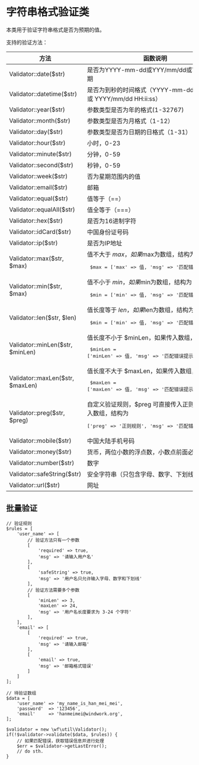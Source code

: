 字符串格式验证类
======================
本类用于验证字符串格式是否为预期的值。

支持的验证方法：

方法 |  函数说明 
---------------------------| ----------------
Validator::date($str)     | 是否为YYYY-mm-dd或YYY/mm/dd或YYYY年日期
Validator::datetime($str) | 是否为到秒的时间格式（YYYY-mm-dd HH:ii:ss 或 YYYY/mm/dd HH:ii:ss）
Validator::year($str)     | 参数类型是否为年的格式(1-32767)
Validator::month($str)    | 参数类型是否为月格式（1-12）
Validator::day($str)      | 参数类型是否为日期的日格式（1-31）
Validator::hour($str)     | 小时，0-23
Validator::minute($str)   | 分钟，0-59
Validator::second($str)   | 秒钟，0-59
Validator::week($str)     | 否为星期范围内的值
Validator::email($str)    | 邮箱
Validator::equal($str)    | 值等于（==）
Validator::equalAll($str) | 值全等于（===）
Validator::hex($str)      | 是否为16进制字符
Validator::idCard($str)   | 中国身份证号码
Validator::ip($str)          | 是否为IP地址
Validator::max($str, $max)   | 值不大于 $max，如果$max为数组，结构为： <pre> $max = ['max' => 值, 'msg' => '匹配错误提示信息']</pre>
Validator::min($str, $max)   | 值不小于 $min，如果$min为数组，结构为： <pre> $min = ['min' => 值, 'msg' => '匹配错误提示信息']</pre>
Validator::len($str, $len)         | 值长度等于 $len，如果$len为数组，结构为： <pre> $min = ['min' => 值, 'msg' => '匹配错误提示信息']</pre>
Validator::minLen($str, $minLen)   | 值长度不小于 $minLen，如果传入数组，结构为： <pre> $minLen = ['minLen' => 值, 'msg' => '匹配错误提示信息']</pre>
Validator::maxLen($str, $maxLen)   | 值长度不大于 $maxLen，如果传入数组，结构为： <pre> $maxLen = ['maxLen' => 值, 'msg' => '匹配错误提示信息']</pre>
Validator::preg($str, $preg)       | 自定义验证规则，$preg 可直接传入正则，如果传入数组，结构为 <pre> ['preg' => '正则规则', 'msg' => '匹配错误提示信息']</pre>
Validator::mobile($str)      | 中国大陆手机号码
Validator::money($str)       | 货币，两位小数的浮点数，小数点前面必须有数字
Validator::number($str)      | 数字
Validator::safeString($str)  | 安全字符串（只包含字母、数字、下划线）
Validator::url($str)         | 网址


## 批量验证

```
// 验证规则
$rules = [
    'user_name' => [
        // 验证方法只有一个参数
        [
            'required' => true, 
            'msg' => '请输入用户名'
        ], 
        [
            'safeString' => true, 
            'msg' => '用户名只允许输入字母、数字和下划线'
        ],
        // 验证方法需要多个参数
        [
            'minLen' => 3, 
            'maxLen' => 24, 
            'msg' => '用户名长度要求为 3-24 个字符'
        ],
    ],
    'email' => [
        [
            'required' => true, 
            'msg' => '请输入邮箱'
        ], 
        [
            'email' => true, 
            'msg' => '邮箱格式错误'
        ]
    ]
];

// 待验证数组
$data = [
    'user_name' => 'my_name_is_han_mei_mei',
    'password'  => '123456',
    'email'     => 'hanmeimei@windwork.org',
];

$validator = new \wf\util\Validator();
if(!$validator->validate($data, $rules)) {
    // 如果匹配错误，获取错误信息并进行处理
    $err = $validator->getLastError();
    // do sth.
}
```
